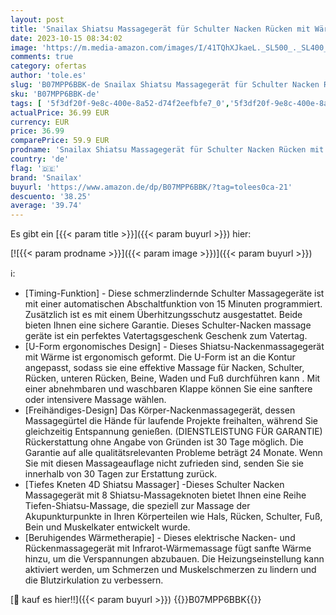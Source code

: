 ```yaml
---
layout: post
title: 'Snailax Shiatsu Massagegerät für Schulter Nacken Rücken mit Wärmefunktion 4D-Rotation Nackenmassagegerät gegen Verspannung für Haus Büro und Auto Geschenk für Männer  Frauen…'
date: 2023-10-15 08:34:02
image: 'https://m.media-amazon.com/images/I/41TQhXJkaeL._SL500_._SL400_.jpg'
comments: true
category: ofertas
author: 'tole.es'
slug: 'B07MPP6BBK-de Snailax Shiatsu Massagegerät für Schulter Nacken Rücken...'
sku: 'B07MPP6BBK-de'
tags: [ '5f3df20f-9e8c-400e-8a52-d74f2eefbfe7_0','5f3df20f-9e8c-400e-8a52-d74f2eefbfe7_6901','Arborist Merchandising Root','Custom Stores','Drogerie & Körperpflege','Elektrische Nackenmassagegeräte','Massage & Wärme','Massagegeräte','Massagegeräte & -stühle','Self Service','Wellness','snailax','🇩🇪', ]
actualPrice: 36.99 EUR
currency: EUR
price: 36.99
comparePrice: 59.9 EUR
prodname: 'Snailax Shiatsu Massagegerät für Schulter Nacken Rücken mit Wärmefunktion 4D-Rotation Nackenmassagegerät gegen Verspannung für Haus Büro und Auto Geschenk für Männer  Frauen…'
country: 'de'
flag: '🇩🇪'
brand: 'Snailax'
buyurl: 'https://www.amazon.de/dp/B07MPP6BBK/?tag=tolees0ca-21'
descuento: '38.25'
average: '39.74'
---
```


Es gibt ein [{{< param title >}}]({{< param buyurl >}}) hier:

[![{{< param prodname >}}]({{< param image >}})]({{< param buyurl >}})

ℹ️:

- [Timing-Funktion] - Diese schmerzlindernde Schulter Massagegeräte ist mit einer automatischen Abschaltfunktion von 15 Minuten programmiert. Zusätzlich ist es mit einem Überhitzungsschutz ausgestattet. Beide bieten Ihnen eine sichere Garantie. Dieses Schulter-Nacken massage geräte ist ein perfektes Vatertagsgeschenk Geschenk zum Vatertag.
- [U-Form ergonomisches Design] - Dieses Shiatsu-Nackenmassagegerät mit Wärme ist ergonomisch geformt. Die U-Form ist an die Kontur angepasst, sodass sie eine effektive Massage für Nacken, Schulter, Rücken, unteren Rücken, Beine, Waden und Fuß durchführen kann . Mit einer abnehmbaren und waschbaren Klappe können Sie eine sanftere oder intensivere Massage wählen.
- [Freihändiges-Design] Das Körper-Nackenmassagegerät, dessen Massagegürtel die Hände für laufende Projekte freihalten, während Sie gleichzeitig Entspannung genießen. (DIENSTLEISTUNG FÜR GARANTIE) Rückerstattung ohne Angabe von Gründen ist 30 Tage möglich. Die Garantie auf alle qualitätsrelevanten Probleme beträgt 24 Monate. Wenn Sie mit diesen Massageauflage nicht zufrieden sind, senden Sie sie innerhalb von 30 Tagen zur Erstattung zurück.
- [Tiefes Kneten 4D Shiatsu Massager] -Dieses Schulter Nacken Massagegerät mit 8 Shiatsu-Massageknoten bietet Ihnen eine Reihe Tiefen-Shiatsu-Massage, die speziell zur Massage der Akupunkturpunkte in Ihren Körperteilen wie Hals, Rücken, Schulter, Fuß, Bein und Muskelkater entwickelt wurde.
- [Beruhigendes Wärmetherapie] - Dieses elektrische Nacken- und Rückenmassagegerät mit Infrarot-Wärmemassage fügt sanfte Wärme hinzu, um die Verspannungen abzubauen. Die Heizungseinstellung kann aktiviert werden, um Schmerzen und Muskelschmerzen zu lindern und die Blutzirkulation zu verbessern.

[🛒 kauf es hier!!]({{< param buyurl >}})
{{<world>}}B07MPP6BBK{{</world>}}

